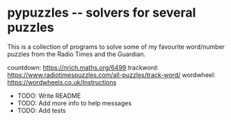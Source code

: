 pypuzzles -- solvers for several puzzles
========================================

This is a collection of programs to solve some of my favourite word/number
puzzles from the Radio Times and the Guardian.

countdown: https://nrich.maths.org/6499
trackword: https://www.radiotimespuzzles.com/all-puzzles/track-word/
wordwheel: https://wordwheels.co.uk/Instructions

* TODO: Write README
* TODO: Add more info to help messages
* TODO: Add tests
